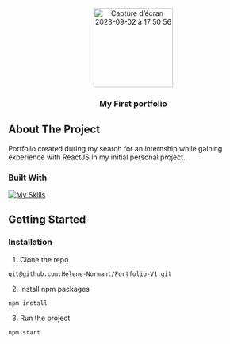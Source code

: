 
<div align="center">
 
<img width="160" alt="Capture d’écran 2023-09-02 à 17 50 56" src="https://github.com/Helene-Normant/Portfolio-V1/assets/98808947/b7c95b1d-b449-472b-a16f-f3b007400f34">



<h3 align="center">My First portfolio</h3>

</div>


## About The Project
Portfolio created during my search for an internship while gaining experience with ReactJS in my initial personal project.

### Built With

[![My Skills](https://skillicons.dev/icons?i=react,html,css)](https://skillicons.dev)


## Getting Started

### Installation

1. Clone the repo
 
 `git@github.com:Helene-Normant/Portfolio-V1.git`
 
2. Install npm packages

`npm install`
  
3. Run the project
  
`npm start`





